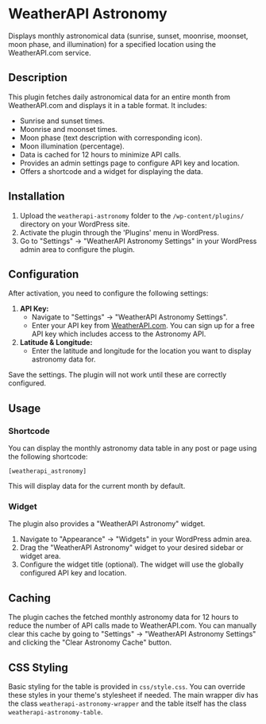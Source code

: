 # WeatherAPI Astronomy

Displays monthly astronomical data (sunrise, sunset, moonrise, moonset, moon phase, and illumination) for a specified location using the WeatherAPI.com service.

## Description

This plugin fetches daily astronomical data for an entire month from WeatherAPI.com and displays it in a table format. It includes:
- Sunrise and sunset times.
- Moonrise and moonset times.
- Moon phase (text description with corresponding icon).
- Moon illumination (percentage).
- Data is cached for 12 hours to minimize API calls.
- Provides an admin settings page to configure API key and location.
- Offers a shortcode and a widget for displaying the data.

## Installation

1.  Upload the `weatherapi-astronomy` folder to the `/wp-content/plugins/` directory on your WordPress site.
2.  Activate the plugin through the 'Plugins' menu in WordPress.
3.  Go to "Settings" -> "WeatherAPI Astronomy Settings" in your WordPress admin area to configure the plugin.

## Configuration

After activation, you need to configure the following settings:

1.  **API Key:**
    *   Navigate to "Settings" -> "WeatherAPI Astronomy Settings".
    *   Enter your API key from [WeatherAPI.com](https://www.weatherapi.com/). You can sign up for a free API key which includes access to the Astronomy API.
2.  **Latitude & Longitude:**
    *   Enter the latitude and longitude for the location you want to display astronomy data for.

Save the settings. The plugin will not work until these are correctly configured.

## Usage

### Shortcode

You can display the monthly astronomy data table in any post or page using the following shortcode:

`[weatherapi_astronomy]`

This will display data for the current month by default.

### Widget

The plugin also provides a "WeatherAPI Astronomy" widget.

1.  Navigate to "Appearance" -> "Widgets" in your WordPress admin area.
2.  Drag the "WeatherAPI Astronomy" widget to your desired sidebar or widget area.
3.  Configure the widget title (optional). The widget will use the globally configured API key and location.

## Caching

The plugin caches the fetched monthly astronomy data for 12 hours to reduce the number of API calls made to WeatherAPI.com. You can manually clear this cache by going to "Settings" -> "WeatherAPI Astronomy Settings" and clicking the "Clear Astronomy Cache" button.

## CSS Styling

Basic styling for the table is provided in `css/style.css`. You can override these styles in your theme's stylesheet if needed. The main wrapper div has the class `weatherapi-astronomy-wrapper` and the table itself has the class `weatherapi-astronomy-table`.
